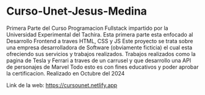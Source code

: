 # Curso-Unet-Jesus-Medina
 Primera Parte del Curso Programacion Fullstack impartido por la Universidad Experimental del Tachira. Esta primera parte esta enfocado al Desarrollo Frontend a traves HTML, CSS y JS  Este proyecto se trata sobre una empresa desarrolladora de Software (obviamente ficticia) el cual esta ofreciendo sus servicios y trabajos realizados. Trabajos realizados como la pagina de Tesla y Ferrari a traves de un carrusel y que desarrollo una API de personajes de Marvel   Todo esto es con fines educativos y poder aprobar la certificacion. Realizado en Octubre del 2024
 
 Link de la web: https://cursounet.netlify.app
